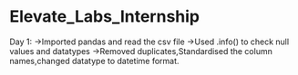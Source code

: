 # Elevate_Labs_Internship
Day 1:
->Imported pandas and read the csv file
->Used .info() to check null values and datatypes
->Removed duplicates,Standardised the column names,changed datatype to datetime format.
